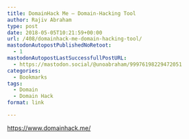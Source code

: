```yaml
---
title: DomainHack Me – Domain-Hacking Tool
author: Rajiv Abraham
type: post
date: 2018-05-05T10:21:59+00:00
url: /408/domainhack-me-domain-hacking-tool/
mastodonAutopostPublishedNoRetoot:
  - 1
mastodonAutopostLastSuccessfullPostURL:
  - https://mastodon.social/@unoabraham/99976198229472051
categories:
  - Bookmarks
tags:
  - Domain
  - Domain Hack
format: link

---
```

<https://www.domainhack.me/>